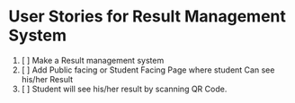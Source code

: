 # User Stories for Result Management System
1. [ ] Make a Result management system 
2. [ ] Add Public facing or Student Facing Page where student Can see his/her Result 
3. [ ] Student will see his/her result by scanning QR Code.